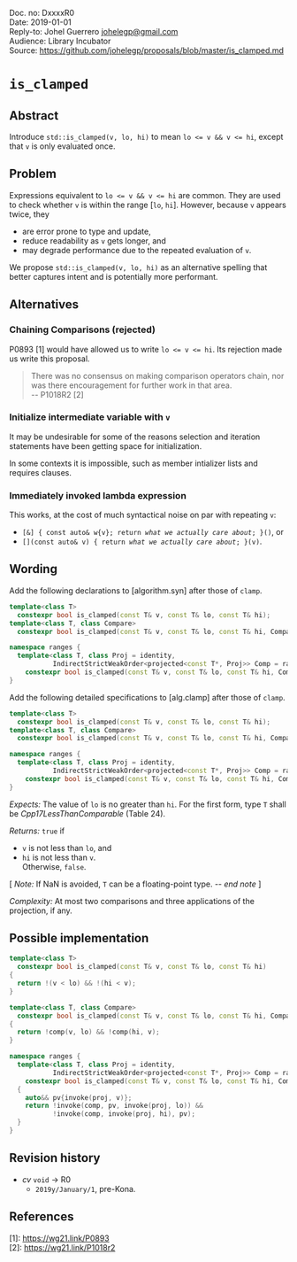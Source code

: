 Doc. no:  DxxxxR0 \
Date:     2019-01-01 \
Reply-to: Johel Guerrero <johelegp@gmail.com> \
Audience: Library Incubator \
Source:   https://github.com/johelegp/proposals/blob/master/is_clamped.md

# `is_clamped`

## Abstract

Introduce `std::is_clamped(v, lo, hi)` to mean `lo <= v && v <= hi`,
except that `v` is only evaluated once.

## Problem

Expressions equivalent to `lo <= v && v <= hi` are common.
They are used to check whether `v` is within the range [`lo`, `hi`].
However, because `v` appears twice, they
- are error prone to type and update,
- reduce readability as `v` gets longer, and
- may degrade performance due to the repeated evaluation of `v`.

We propose `std::is_clamped(v, lo, hi)` as an alternative spelling
that better captures intent and is potentially more performant.

## Alternatives

### Chaining Comparisons (rejected)

P0893 [1] would have allowed us to write `lo <= v <= hi`.
Its rejection made us write this proposal.

> There was no consensus on making comparison operators chain,
> nor was there encouragement for further work in that area. \
> -- P1018R2 [2]

### Initialize intermediate variable with `v`

It may be undesirable for some of the reasons
selection and iteration statements have been getting space for initialization.

In some contexts it is impossible,
such as member intializer lists and requires clauses.

### Immediately invoked lambda expression

This works, at the cost of much syntactical noise on par with repeating `v`:
- `[&] { const auto& w{v}; return `_`what we actually care about`_`; }()`, or
- `[](const auto& v) { return `_`what we actually care about`_`; }(v)`.

## Wording

Add the following declarations to [algorithm.syn] after those of `clamp`.

```C++
template<class T>
  constexpr bool is_clamped(const T& v, const T& lo, const T& hi);
template<class T, class Compare>
  constexpr bool is_clamped(const T& v, const T& lo, const T& hi, Compare comp);

namespace ranges {
  template<class T, class Proj = identity,
           IndirectStrictWeakOrder<projected<const T*, Proj>> Comp = ranges::less<>>
    constexpr bool is_clamped(const T& v, const T& lo, const T& hi, Comp comp = {}, Proj proj = {});
}
```

Add the following detailed specifications to [alg.clamp] after those of `clamp`.

```C++
template<class T>
  constexpr bool is_clamped(const T& v, const T& lo, const T& hi);
template<class T, class Compare>
  constexpr bool is_clamped(const T& v, const T& lo, const T& hi, Compare comp);

namespace ranges {
  template<class T, class Proj = identity,
           IndirectStrictWeakOrder<projected<const T*, Proj>> Comp = ranges::less<>>
    constexpr bool is_clamped(const T& v, const T& lo, const T& hi, Comp comp = {}, Proj proj = {});
}
```
_Expects:_ The value of `lo` is no greater than `hi`.
For the first form, type `T` shall be _Cpp17LessThanComparable_ (Table 24).

_Returns:_ `true` if
- `v` is not less than `lo`, and
- `hi` is not less than `v`. \
Otherwise, `false`.

[ _Note:_ If NaN is avoided, `T` can be a floating-point type. -- _end note_ ]

_Complexity:_ At most two comparisons and
three applications of the projection, if any.

## Possible implementation

```C++
template<class T>
  constexpr bool is_clamped(const T& v, const T& lo, const T& hi)
{
  return !(v < lo) && !(hi < v);
}

template<class T, class Compare>
  constexpr bool is_clamped(const T& v, const T& lo, const T& hi, Compare comp)
{
  return !comp(v, lo) && !comp(hi, v);
}

namespace ranges {
  template<class T, class Proj = identity,
           IndirectStrictWeakOrder<projected<const T*, Proj>> Comp = ranges::less<>>
    constexpr bool is_clamped(const T& v, const T& lo, const T& hi, Comp comp = {}, Proj proj = {})
  {
    auto&& pv{invoke(proj, v)};
    return !invoke(comp, pv, invoke(proj, lo)) &&
           !invoke(comp, invoke(proj, hi), pv);
  }
}
```

## Revision history

- _cv_ `void` -> R0
    + `2019y/January/1`, pre-Kona.

## References

\[1]: https://wg21.link/P0893 \
\[2]: https://wg21.link/P1018r2
